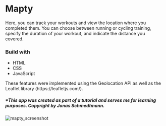 # Mapty

<p>Here, you can track your workouts and view the location where you completed them. You can choose between running or cycling training, specify the duration of your workout, and indicate the distance you covered.</p>

### Build with <br>
<ul>
<li>HTML</li>
<li>CSS</li>
<li>JavaScript</li>
</ul>

<p>These features were implemented using the Geolocation API as well as the Leaflet library (https://leafletjs.com/).</p>

##### *This app was created as part of a tutorial and serves me for learning purposes. Copyright by Jonas Schmedtmann.

![mapty_screenshot](https://github.com/Jenseko/Mapty/assets/123948185/6d180859-396d-4bd2-986a-7822ccd38941)
